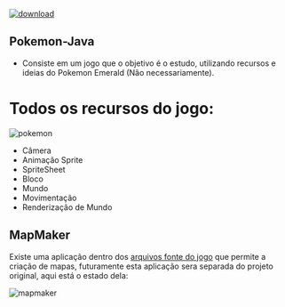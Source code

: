 [![download](https://img.shields.io/badge/download-zip-green)](https://github.com/ThePichy/Pokemon-Java/raw/main/build/Pokemon-Java.zip)
## Pokemon-Java
* Consiste em um jogo que o objetivo é o estudo, utilizando recursos e ideias do Pokemon Emerald (Não necessariamente).

# Todos os recursos do jogo: 
![pokemon](https://media.discordapp.net/attachments/820376654723285012/879770470998765568/unknown.png?width=578&height=480)
- Câmera
- Animação Sprite
- SpriteSheet
- Bloco
- Mundo
- Movimentação
- Renderização de Mundo

## MapMaker
 Existe uma aplicação dentro dos [arquivos fonte do jogo](https://github.com/ThePichy/Pokemon-Java/tree/main/src/com/thepichy/pokemon/maker/MapMaker) que permite a criação de mapas, futuramente esta aplicação sera separada do projeto original, aqui está o estado dela:

![mapmaker](https://cdn.discordapp.com/attachments/820376654723285012/880191674339450971/unknown.png)
